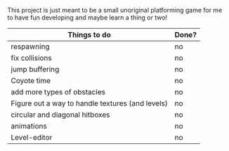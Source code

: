 This project is just meant to be a small unoriginal platforming game
for me to have fun developing and maybe learn a thing or two! 


| Things to do                                     | Done? | 
|--------------------------------------------------|-------|
| respawning                                       | no    |
| fix collisions                                   | no    |
| jump buffering                                   | no    | 
| Coyote time                                      | no    |
| add more types of obstacles                      | no    |
| Figure out a way to handle textures (and levels) | no    |
| circular and diagonal hitboxes                   | no    |
| animations                                       | no    |
| Level-editor                                     | no    |